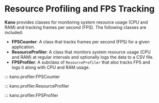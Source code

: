 # Resource Profiling and FPS Tracking

**Kano** provides classes for monitoring system resource usage (CPU and RAM) and tracking frames per second (FPS). The following classes are included:

- **FPSCounter**: A class that tracks frames per second (FPS) for a given application.
- **ResourceProfiler**: A class that monitors system resource usage (CPU and RAM) at regular intervals and optionally logs the data to a CSV file.
- **FPSProfiler**: A subclass of `ResourceProfiler` that also tracks FPS and logs it along with CPU and RAM usage.


::: kano.profiler.FPSCounter

::: kano.profiler.ResourceProfiler

::: kano.profiler.FPSProfiler
